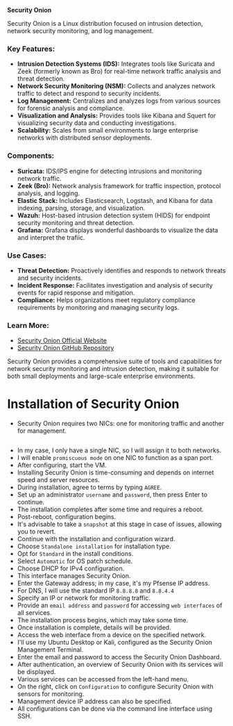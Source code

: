 **Security Onion**

Security Onion is a Linux distribution focused on intrusion detection, network security monitoring, and log management.

### Key Features:

- **Intrusion Detection Systems (IDS):** Integrates tools like Suricata and Zeek (formerly known as Bro) for real-time network traffic analysis and threat detection.
- **Network Security Monitoring (NSM):** Collects and analyzes network traffic to detect and respond to security incidents.
- **Log Management:** Centralizes and analyzes logs from various sources for forensic analysis and compliance.
- **Visualization and Analysis:** Provides tools like Kibana and Squert for visualizing security data and conducting investigations.
- **Scalability:** Scales from small environments to large enterprise networks with distributed sensor deployments.

### Components:

- **Suricata:** IDS/IPS engine for detecting intrusions and monitoring network traffic.
- **Zeek (Bro):** Network analysis framework for traffic inspection, protocol analysis, and logging.
- **Elastic Stack:** Includes Elasticsearch, Logstash, and Kibana for data indexing, parsing, storage, and visualization.
- **Wazuh:** Host-based intrusion detection system (HIDS) for endpoint security monitoring and threat detection.
- **Grafana:** Grafana displays wonderful dashboards to visualize the data and interpret the trafiic.

### Use Cases:

- **Threat Detection:** Proactively identifies and responds to network threats and security incidents.
- **Incident Response:** Facilitates investigation and analysis of security events for rapid response and mitigation.
- **Compliance:** Helps organizations meet regulatory compliance requirements by monitoring and managing security logs.

### Learn More:

- [Security Onion Official Website](https://securityonion.net/)
- [Security Onion GitHub Repository](https://github.com/Security-Onion-Solutions/securityonion)

Security Onion provides a comprehensive suite of tools and capabilities for network security monitoring and intrusion detection, making it suitable for both small deployments and large-scale enterprise environments.
<a name="install"></a>
# Installation of Security Onion


<!-- -------------------------- -->
- Security Onion requires two NICs: one for monitoring traffic and another for management.

<img align="center" src="" /><br>

- In my case, I only have a single NIC, so I will assign it to both networks.
- I will enable `promiscuous mode` on one NIC to function as a span port.
- After configuring, start the VM.
- Installing Security Onion is time-consuming and depends on internet speed and server resources.
- During installation, agree to terms by typing `AGREE`.
- Set up an administrator `username` and `password`, then press Enter to continue.
- The installation completes after some time and requires a reboot.
- Post-reboot, configuration begins.
- It's advisable to take a `snapshot` at this stage in case of issues, allowing you to revert.
- Continue with the installation and configuration wizard.
- Choose `Standalone installation` for installation type.
- Opt for `Standard` in the install conditions.
- Select `Automatic` for OS patch schedule.
- Choose DHCP for IPv4 configuration.
- This interface manages Security Onion.
- Enter the Gateway address; in my case, it's my Pfsense IP address.
- For DNS, I will use the standard IP ` 8.8.8.8 ` and ` 8.8.4.4 `
- Specify an IP or network for monitoring traffic.
- Provide an `email address` and `password` for accessing `web interfaces` of all services.
- The installation process begins, which may take some time.
- Once installation is complete, details will be provided.
- Access the web interface from a device on the specified network.
- I'll use my Ubuntu Desktop or Kali, configured as the Security Onion Management Terminal.
- Enter the email and password to access the Security Onion Dashboard.
- After authentication, an overview of Security Onion with its services will be displayed.
- Various services can be accessed from the left-hand menu.
- On the right, click on `Configuration` to configure Security Onion with sensors for monitoring.
- Management device IP address can also be specified.
- All configurations can be done via the command line interface using SSH.
